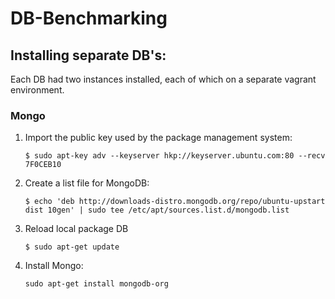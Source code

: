 # DB-Benchmarking

## Installing separate DB's:

Each DB had two instances installed, each of which on a separate vagrant environment.

### Mongo

1. Import the public key used by the package management system:

    `$ sudo apt-key adv --keyserver hkp://keyserver.ubuntu.com:80 --recv 7F0CEB10`

2. Create a list file for MongoDB:

    `$ echo 'deb http://downloads-distro.mongodb.org/repo/ubuntu-upstart dist 10gen' | sudo tee /etc/apt/sources.list.d/mongodb.list`

3. Reload local package DB

    `$ sudo apt-get update`

4. Install Mongo:

    `sudo apt-get install mongodb-org`

